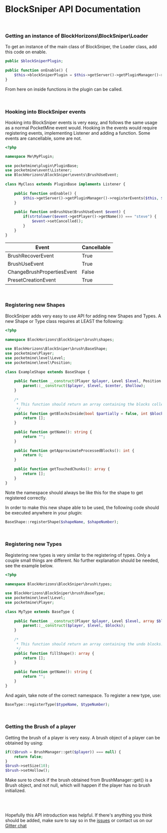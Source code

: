 # BlockSniper API Documentation

<br>

### Getting an instance of BlockHorizons\BlockSniper\Loader
To get an instance of the main class of BlockSniper, the Loader class, add this code on enable.
```php
public $blockSniperPlugin;
  
public function onEnable() {
    $this->blockSniperPlugin = $this->getServer()->getPluginManager()->getPlugin("BlockSniper");
}
```
From here on inside functions in the plugin can be called.

<br>

### Hooking into BlockSniper events
Hooking into BlockSniper events is very easy, and follows the same usage as a normal PocketMine event would. Hooking in the events would require registering events, implementing Listener and adding a function. Some events are cancellable, some are not.
```php
<?php

namespace Me\MyPlugin;
    
use pocketmine\plugin\PluginBase;
use pocketmine\event\Listener;
use BlockHorizons\BlockSniper\events\BrushUseEvent;
    
class MyClass extends PluginBase implements Listener {
    
    public function onEnable() {
        $this->getServer()->getPluginManager()->registerEvents($this, $this);
    }
    
    public function onBrushUse(BrushUseEvent $event) {
        if(strtolower($event->getPlayer()->getName()) === "steve") {
            $event->setCancelled();
        }
    }
}
```
|Event|Cancellable|
|-----|-----------|
|BrushRecoverEvent|True|
|BrushUseEvent|True|
|ChangeBrushPropertiesEvent|False|
|PresetCreationEvent|True|

<br>

### Registering new Shapes
BlockSniper adds very easy to use API for adding new Shapes and Types. A new Shape or Type class requires at LEAST the following:
```php
<?php
    
namespace BlockHorizons\BlockSniper\brush\shapes;
    
use BlockHorizons\BlockSniper\brush\BaseShape;
use pocketmine\Player;
use pocketmine\level\Level;
use pocketmine\level\Position;
    
class ExampleShape extends BaseShape {
    
    public function __construct(Player $player, Level $level, Position $center, bool $hollow) {
        parent::__construct($player, $level, $center, $hollow);
    }
    
    /*
     * This function should return an array containing the blocks collected in the shape.
     */
    public function getBlocksInside(bool $partially = false, int $blocksPerTick = 100): array {
        return [];
    }
    
    public function getName(): string {
        return "";
    }
    
    public function getApproximateProcessedBlocks(): int {
        return 0;
    }
    
    public function getTouchedChunks(): array {
    	return [];
    }
}
```
Note the namespace should always be like this for the shape to get registered correctly.<br>

In order to make this new shape able to be used, the following code should be executed anywhere in your plugin:
```php
BaseShape::registerShape($shapeName, $shapeNumber);
```

<br>

### Registering new Types
Registering new types is very similar to the registering of types. Only a couple small things are different. No further explanation should be needed, see the example below.
```php
<?php
    
namespace BlockHorizons\BlockSniper\brush\types;
    
use BlockHorizons\BlockSniper\brush\BaseType;
use pocketmine\level\Level;
use pocketmine\Player;
    
class MyType extends BaseType {
	
    public function __construct(Player $player, Level $level, array $blocks) {
        parent::__construct($player, $level, $blocks);
    }
    
    /*
     * This function should return an array containing the undo blocks.
     */
    public function fillShape(): array {
        return [];
    }
    
    public function getName(): string {
        return "";
    }
}
```
And again, take note of the correct namespace. To register a new type, use:
```php
BaseType::registerType($typeName, $typeNumber);
```

<br>

### Getting the Brush of a player
Getting the brush of a player is very easy. A brush object of a player can be obtained by using:
```php
if(($brush = BrushManager::get($player)) === null) {
    return false;
}
$brush->setSize(10);
$brush->setHollow();
```
Make sure to check if the brush obtained from BrushManager::get() is a Brush object, and not null, which will happen if the player has no brush initialized.

<br><br>

Hopefully this API introduction was helpful. If there's anything you think should be added, make sure to say so in the [issues](https://github.com/BlockHorizons/BlockSniper/issues) or contact us on our [Gitter chat](https://gitter.im/BlockHorizons/BlockSniper)

